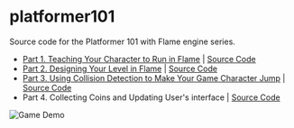 # platformer101

Source code for the Platformer 101 with Flame engine series.

- [Part 1. Teaching Your Character to Run in Flame](https://hackernoon.com/teaching-your-character-to-run-in-flame)
  | [Source Code](https://github.com/eukleshnin/platformer101/tree/part1)
- [Part 2. Designing Your Level in Flame](https://hackernoon.com/designing-your-level-in-flame)
  | [Source Code](https://github.com/eukleshnin/platformer101/tree/part2)
- [Part 3. Using Collision Detection to Make Your Game Character Jump](https://hackernoon.com/using-collision-detection-to-make-your-game-character-jump)
  | [Source Code](https://github.com/eukleshnin/platformer101/tree/part3)
- Part 4. Collecting Coins and Updating User's interface
  | [Source Code](https://github.com/eukleshnin/platformer101/tree/part4)

![Game Demo](demo.gif?raw=true "Title")

